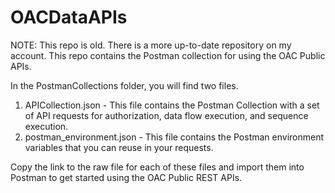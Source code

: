 # OACDataAPIs

NOTE: This repo is old. There is a more up-to-date repository on my account. 
This repo contains the Postman collection for using the OAC Public APIs.

In the PostmanCollections folder, you will find two files.
1. APICollection.json - This file contains the Postman Collection with a set of API requests for authorization, data flow execution, and sequence execution.
2. postman_environment.json - This file contains the Postman environment variables that you can reuse in your requests.

Copy the link to the raw file for each of these files and import them into Postman to get started using the OAC Public REST APIs. 
